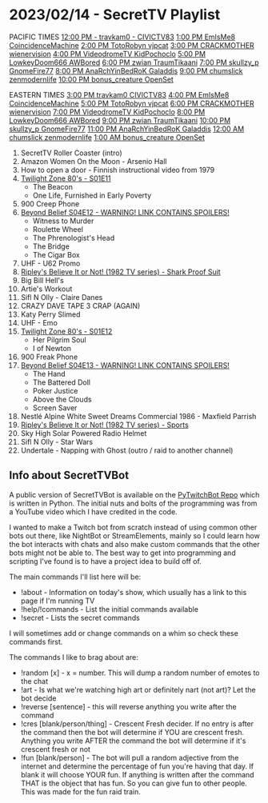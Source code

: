 # 2023/02/14 - SecretTV Playlist

PACIFIC TIMES
[12:00 PM - travkam0 - CIVICTV83](https://twitch.tv/travkam0)
[1:00 PM    EmIsMe8    CoincidenceMachine](https://twitch.tv/EmIsMe8)
[2:00 PM    TotoRobyn    vjpcat](https://twitch.tv/TotoRobyn)
[3:00 PM    CRACKMOTHER    wienervision](https://twitch.tv/CRACKMOTHER)
[4:00 PM    VideodromeTV    KidPochoclo](https://twitch.tv/VideodromeTV)
[5:00 PM    LowkeyDoom666    AWBored](https://twitch.tv/LowkeyDoom666)
[6:00 PM    zwian    TraumTikaani](https://twitch.tv/zwian)
[7:00 PM    skullzy_p    GnomeFire77](https://twitch.tv/skullzy_p)
[8:00 PM    AnaRchYinBedRoK    Galaddis](https://twitch.tv/AnaRchYinBedRoK)
[9:00 PM    chumslick    zenmodernlife](https://twitch.tv/chumslick)
[10:00 PM    bonus_creature    OpenSet](https://twitch.tv/bonus_creature)


EASTERN TIMES
[3:00 PM    travkam0    CIVICTV83](https://twitch.tv/travkam0)
[4:00 PM    EmIsMe8    CoincidenceMachine](https://twitch.tv/EmIsMe8)
[5:00 PM    TotoRobyn    vjpcat](https://twitch.tv/TotoRobyn)
[6:00 PM    CRACKMOTHER    wienervision](https://twitch.tv/CRACKMOTHER)
[7:00 PM    VideodromeTV    KidPochoclo](https://twitch.tv/VideodromeTV)
[8:00 PM    LowkeyDoom666    AWBored](https://twitch.tv/LowkeyDoom666)
[9:00 PM    zwian    TraumTikaani](https://twitch.tv/zwian)
[10:00 PM    skullzy_p    GnomeFire77](https://twitch.tv/skullzy_p)
[11:00 PM    AnaRchYinBedRoK    Galaddis](https://twitch.tv/AnaRchYinBedRoK)
[12:00 AM    chumslick    zenmodernlife](https://twitch.tv/chumslick)
[1:00 AM    bonus_creature    OpenSet](https://twitch.tv/bonus_creature)


1. SecretTV Roller Coaster (intro)
2. Amazon Women On the Moon - Arsenio Hall 
3. How to open a door - Finnish instructional video from 1979 
4. [Twilight Zone 80's - S01E11](https://en.wikipedia.org/wiki/List_of_The_Twilight_Zone_(1985_TV_series)_episodes)
   - The Beacon
   - One Life, Furnished in Early Poverty
5. 900 Creep Phone
6. [Beyond Belief S04E12 - WARNING! LINK CONTAINS SPOILERS!](https://en.wikipedia.org/wiki/Beyond_Belief:_Fact_or_Fiction#Season_4_(2002))
   - Witness to Murder
   - Roulette Wheel
   - The Phrenologist's Head
   - The Bridge
   - The Cigar Box
7. UHF - U62 Promo
8. [Ripley's Believe It or Not! (1982 TV series) - Shark Proof Suit](https://en.wikipedia.org/wiki/Ripley%27s_Believe_It_or_Not!_(1982_TV_series))
9. Big Bill Hell's
10. Artie's Workout
11. Sifl N Olly - Claire Danes
12. CRAZY DAVE TAPE 3 CRAP (AGAIN)
13. Katy Perry Slimed
14. UHF - Emo
15. [Twilight Zone 80's - S01E12](https://en.wikipedia.org/wiki/List_of_The_Twilight_Zone_(1985_TV_series)_episodes)
    - Her Pilgrim Soul
    - I of Newton
16. 900 Freak Phone
17. [Beyond Belief S04E13 - WARNING! LINK CONTAINS SPOILERS!](https://en.wikipedia.org/wiki/Beyond_Belief:_Fact_or_Fiction#Season_4_(2002))
    - The Hand
    - The Battered Doll
    - Poker Justice
    - Above the Clouds
    - Screen Saver
18. Nestlé Alpine White Sweet Dreams Commercial 1986 - Maxfield Parrish
19. [Ripley's Believe It or Not! (1982 TV series) - Sports](https://en.wikipedia.org/wiki/Ripley%27s_Believe_It_or_Not!_(1982_TV_series))
20. Sky High Solar Powered Radio Helmet
21. Sifl N Olly - Star Wars
22. Undertale - Napping with Ghost (outro / raid to another channel)


## Info about SecretTVBot

A public version of SecretTVBot is available on the [PyTwitchBot Repo](https://github.com/awbored/PyTwitchBot) which is written in Python.  The initial nuts and bolts of the programming was from a YouTube video which I have credited in the code.

I wanted to make a Twitch bot from scratch instead of using common other bots out there, like NightBot or StreamElements, mainly so I could learn how the bot interacts with chats and also make custom commands that the other bots might not be able to.  The best way to get into programming and scripting I've found is to have a project idea to build off of.

The main commands I'll list here will be:

 - !about - Information on today's show, which usually has a link to this page if I'm running TV
 - !help/!commands - List the initial commands available
 - !secret - Lists the secret commands

I will sometimes add or change commands on a whim so check these commands first.

The commands I like to brag about are:

 - !random [x] - x = number.  This will dump a random number of emotes to the chat
 - !art - Is what we're watching high art or definitely nart (not art)?  Let the bot decide
 - !reverse [sentence] - this will reverse anything you write after the command
 - !cres [blank/person/thing] - Crescent Fresh decider.  If no entry is after the command then the bot will determine if YOU are crescent fresh.  Anything you write AFTER the command the bot will determine if it's crescent fresh or not
 - !fun [blank/person] - The bot will pull a random adjective from the internet and determine the percentage of fun you're having that day.  If blank it will choose YOUR fun.  If anything is written after the command THAT is the object that has fun.  So you can give fun to other people.  This was made for the fun raid train.
